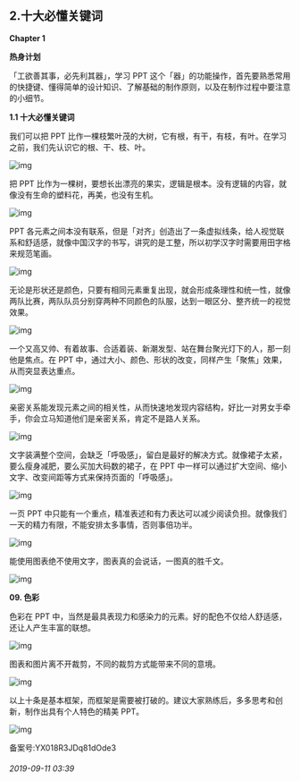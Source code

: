 ## 2.十大必懂关键词
**Chapter 1**


**热身计划**


「工欲善其事，必先利其器」，学习 PPT 这个「器」的功能操作，首先要熟悉常用的快捷键、懂得简单的设计知识、了解基础的制作原则，以及在制作过程中要注意的小细节。


**1.1 十大必懂关键词**


我们可以把 PPT 比作一棵枝繁叶茂的大树，它有根，有干，有枝，有叶。在学习之前，我们先认识它的根、干、枝、叶。


![img](https://pic2.zhimg.com/v2-66ce3de06806a96ed336c77a5c0cdd03.webp)

把 PPT 比作为一棵树，要想长出漂亮的果实，逻辑是根本。没有逻辑的内容，就像没有生命的塑料花，再美，也没有生机。


![img](https://pic3.zhimg.com/v2-96b91ff0e6b8de95dd1818843476d688.webp)

PPT 各元素之间本没有联系，但是「对齐」创造出了一条虚拟线条，给人视觉联系和舒适感，就像中国汉字的书写，讲究的是工整，所以初学汉字时需要用田字格来规范笔画。


![img](https://pic2.zhimg.com/v2-ad3fa24f28efd6b372aece290b2dbecf.webp)

无论是形状还是颜色，只要有相同元素重复出现，就会形成条理性和统一性，就像两队比赛，两队队员分别穿两种不同颜色的队服，达到一眼区分、整齐统一的视觉效果。


![img](https://pic2.zhimg.com/v2-92c17ebf2c6dfa492da932ea53ac3186.webp)

一个又高又帅、有着故事、合适着装、新潮发型、站在舞台聚光灯下的人，那一刻他是焦点。在 PPT 中，通过大小、颜色、形状的改变，同样产生「聚焦」效果，从而突显表达重点。


![img](https://pic2.zhimg.com/v2-674af792a2635f8494d2c5abb46e4a5f.webp)

亲密关系能发现元素之间的相关性，从而快速地发现内容结构，好比一对男女手牵手，你会立马知道他们是亲密关系，肯定不是路人关系。


![img](https://pic4.zhimg.com/v2-64d14f7a62fa37b1c403abc99a71ff0c.webp)

文字装满整个空间，会缺乏「呼吸感」，留白是最好的解决方式。就像裙子太紧， 要么瘦身减肥，要么买加大码数的裙子，在 PPT 中一样可以通过扩大空间、缩小文字、改变间距等方式来保持页面的「呼吸感」。


![img](https://pic2.zhimg.com/v2-0540f19ae01928819f439c550328a298.webp)

一页 PPT 中只能有一个重点，精准表述和有力表达可以减少阅读负担。就像我们一天的精力有限，不能安排太多事情，否则事倍功半。


![img](https://pic4.zhimg.com/v2-c7959a7f1103c948576e46bc2eabe920.webp)

能使用图表绝不使用文字，图表真的会说话，一图真的胜千文。  




![img](https://pic1.zhimg.com/v2-2d79cc7a29b53b2c4fa82a7912f63c59.webp)

  

**09. 色彩**


色彩在 PPT 中，当然是最具表现力和感染力的元素。好的配色不仅给人舒适感， 还让人产生丰富的联想。


![img](https://pic3.zhimg.com/v2-e0415fd33a1907e5e6639dd875cc92a7.webp)

图表和图片离不开裁剪，不同的裁剪方式能带来不同的意境。


![img](https://pic1.zhimg.com/v2-418c4ddfc30471e98a9fa2c49714fb1f.webp)

以上十条是基本框架，而框架是需要被打破的。建议大家熟练后，多多思考和创新，制作出具有个人特色的精美 PPT。


![img](https://pic2.zhimg.com/v2-b13b66d426dad7329513fff65e2a12b1.webp)

  




备案号:YX018R3JDq81dOde3


###### 2019-09-11 03:39
